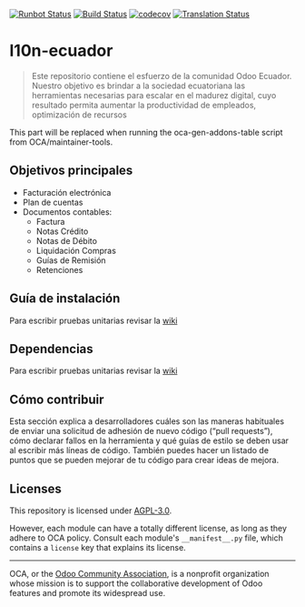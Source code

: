 [![Runbot Status](https://runbot.odoo-community.org/runbot/badge/flat/212/15.0.svg)](https://runbot.odoo-community.org/runbot/repo/github-com-oca-l10n-ecuador-212)
[![Build Status](https://travis-ci.com/OCA/l10n-ecuador.svg?branch=15.0)](https://travis-ci.com/OCA/l10n-ecuador)
[![codecov](https://codecov.io/gh/OCA/l10n-ecuador/branch/15.0/graph/badge.svg)](https://codecov.io/gh/OCA/l10n-ecuador)
[![Translation Status](https://translation.odoo-community.org/widgets/l10n-ecuador-15-0/-/svg-badge.svg)](https://translation.odoo-community.org/engage/l10n-ecuador-15-0/?utm_source=widget)

<!-- /!\ do not modify above this line -->

# l10n-ecuador

> Este repositorio contiene el esfuerzo de la comunidad Odoo Ecuador. Nuestro objetivo es brindar a la sociedad ecuatoriana las herramientas necesarias para escalar en el madurez digital, cuyo resultado permita aumentar la productividad de empleados, optimización de recursos



<!-- /!\ do not modify below this line -->

<!-- prettier-ignore-start -->

[//]: # (addons)

This part will be replaced when running the oca-gen-addons-table script from OCA/maintainer-tools.

[//]: # (end addons)

<!-- prettier-ignore-end -->


## Objetivos principales


- Facturación electrónica
- Plan de cuentas
- Documentos contables: 
    - Factura
    - Notas Crédito
    - Notas de Débito
    - Liquidación Compras
    - Guías de Remisión
    - Retenciones

## Guía de instalación

Para escribir pruebas unitarias revisar la [wiki](https://github.com/odoo-ecuador/odoo-ecuador/wiki/Pruebas-Unitarias)



## Dependencias

Para escribir pruebas unitarias revisar la [wiki](https://github.com/odoo-ecuador/odoo-ecuador/wiki/Pruebas-Unitarias)


## Cómo contribuir

Esta sección explica a desarrolladores cuáles son las maneras habituales de enviar una solicitud de adhesión de nuevo código (“pull requests”), cómo declarar fallos en la herramienta y qué guías de estilo se deben usar al escribir más líneas de código. También puedes hacer un listado de puntos que se pueden mejorar de tu código para crear ideas de mejora.


## Licenses

This repository is licensed under [AGPL-3.0](LICENSE).

However, each module can have a totally different license, as long as they adhere to OCA
policy. Consult each module's `__manifest__.py` file, which contains a `license` key
that explains its license.

----

OCA, or the [Odoo Community Association](http://odoo-community.org/), is a nonprofit
organization whose mission is to support the collaborative development of Odoo features
and promote its widespread use.
